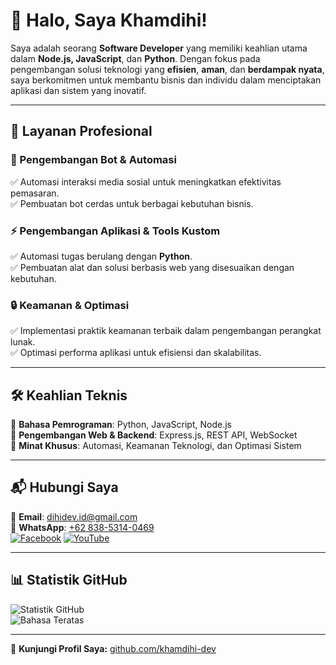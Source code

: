 # 👋 Halo, Saya Khamdihi!

Saya adalah seorang **Software Developer** yang memiliki keahlian utama dalam **Node.js, JavaScript**, dan **Python**. Dengan fokus pada pengembangan solusi teknologi yang **efisien**, **aman**, dan **berdampak nyata**, saya berkomitmen untuk membantu bisnis dan individu dalam menciptakan aplikasi dan sistem yang inovatif.

---

## 💼 **Layanan Profesional**

### 🚀 Pengembangan Bot & Automasi
✅ Automasi interaksi media sosial untuk meningkatkan efektivitas pemasaran.  
✅ Pembuatan bot cerdas untuk berbagai kebutuhan bisnis.  

### ⚡ Pengembangan Aplikasi & Tools Kustom
✅ Automasi tugas berulang dengan **Python**.  
✅ Pembuatan alat dan solusi berbasis web yang disesuaikan dengan kebutuhan.  

### 🔒 Keamanan & Optimasi
✅ Implementasi praktik keamanan terbaik dalam pengembangan perangkat lunak.  
✅ Optimasi performa aplikasi untuk efisiensi dan skalabilitas.  

---

## 🛠️ **Keahlian Teknis**
🔹 **Bahasa Pemrograman**: Python, JavaScript, Node.js  
🔹 **Pengembangan Web & Backend**: Express.js, REST API, WebSocket  
🔹 **Minat Khusus**: Automasi, Keamanan Teknologi, dan Optimasi Sistem  

---

## 📬 **Hubungi Saya**
📧 **Email**: [dihidev.id@gmail.com](mailto:dihidev.id@gmail.com)  
📱 **WhatsApp**: [+62 838-5314-0469](https://wa.me/6283853140469)  
[![Facebook](https://img.shields.io/badge/Facebook-1877F2?style=for-the-badge&logo=facebook&logoColor=white)](https://web.facebook.com/dWxmYWgu) 
[![YouTube](https://img.shields.io/badge/YouTube-FF0000?style=for-the-badge&logo=youtube&logoColor=white)](https://www.youtube.com/@khamdihidev)  

---

## 📊 **Statistik GitHub**
![Statistik GitHub](https://github-readme-stats.vercel.app/api?username=khamdihi-dev&show_icons=true&theme=radical)  
![Bahasa Teratas](https://github-readme-stats.vercel.app/api/top-langs/?username=khamdihi-dev&layout=compact&theme=radical)  

---

📌 **Kunjungi Profil Saya:** [github.com/khamdihi-dev](https://github.com/khamdihi-dev)
